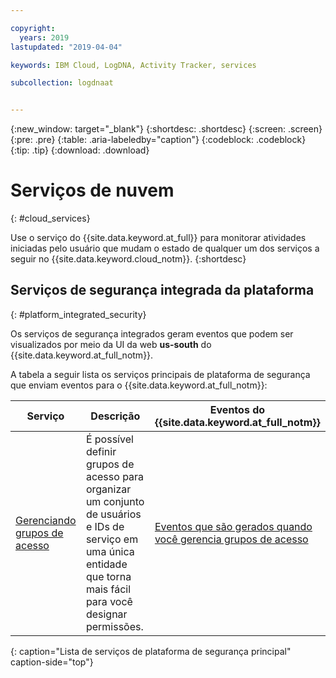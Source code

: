 ```yaml
---

copyright:
  years: 2019
lastupdated: "2019-04-04"

keywords: IBM Cloud, LogDNA, Activity Tracker, services

subcollection: logdnaat


---
```


{:new_window: target="_blank"}
{:shortdesc: .shortdesc}
{:screen: .screen}
{:pre: .pre}
{:table: .aria-labeledby="caption"}
{:codeblock: .codeblock}
{:tip: .tip}
{:download: .download}


# Serviços de nuvem
{: #cloud_services}

Use o serviço do {{site.data.keyword.at_full}} para monitorar atividades iniciadas pelo usuário que mudam o estado de qualquer um dos serviços a seguir no {{site.data.keyword.cloud_notm}}.
{:shortdesc}



## Serviços de segurança integrada da plataforma
{: #platform_integrated_security}

Os serviços de segurança integrados geram eventos que podem ser visualizados por meio da UI da web **us-south** do {{site.data.keyword.at_full_notm}}.


A tabela a seguir lista os serviços principais de plataforma de segurança que enviam eventos para o {{site.data.keyword.at_full_notm}}:

| Serviço     | Descrição | Eventos do {{site.data.keyword.at_full_notm}} |
|-------------|-------------|-------------|
| [Gerenciando grupos de acesso](/docs/iam?topic=iam-groups#groups) | É possível definir grupos de acesso para organizar um conjunto de usuários e IDs de serviço em uma única entidade que torna mais fácil para você designar permissões. | [Eventos que são gerados quando você gerencia grupos de acesso](/docs/services/cloud-activity-tracker/services?topic=cloud-activity-tracker-at_events_iam#at_events_iam_access) |
{: caption="Lista de serviços de plataforma de segurança principal" caption-side="top"} 








